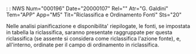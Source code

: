  :  : NWS Num="000196" Date="20000107" Rel="" Atr="G. Galdini" Tem="APP" App="M5" Tit="Riclassifica e Ordinamento Fonti" Sts="20"

Nelle analisi pianificazione e disponibilita' riepilogate, le fonti, se impostata in tabella la riclassifica, saranno presentate raggruppate per questa riclassifica (se assente si considera come
riclassifica l'azione fonte), e, all'interno, ordinate per il campo di ordinamento in riclassifica.




